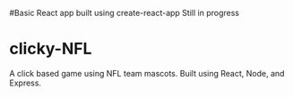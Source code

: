 #Basic React app built using create-react-app
Still in progress

# clicky-NFL
A click based game using NFL team mascots. Built using React, Node, and Express.


